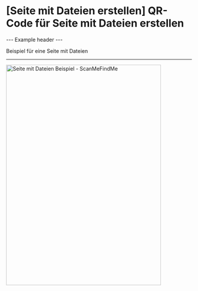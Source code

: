 <h1>[Seite mit Dateien erstellen] QR-Code für Seite mit Dateien erstellen</h1>

--- Example header ---

Beispiel für eine Seite mit Dateien

----------

<img src="https://media.scanmefindme.com/dynamic/page/page-with-files-popup.png" width="420" height="600" alt="Seite mit Dateien Beispiel - ScanMeFindMe">
